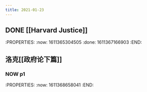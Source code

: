 ```yaml
---
title: 2021-01-23
---
```


## DONE [[Harvard Justice]]
:PROPERTIES:
:now: 1611365304505
:done: 1611367166903
:END:
## 洛克[[政府论下篇]]
### NOW  p1
:PROPERTIES:
:now: 1611368658041
:END:
###
##
